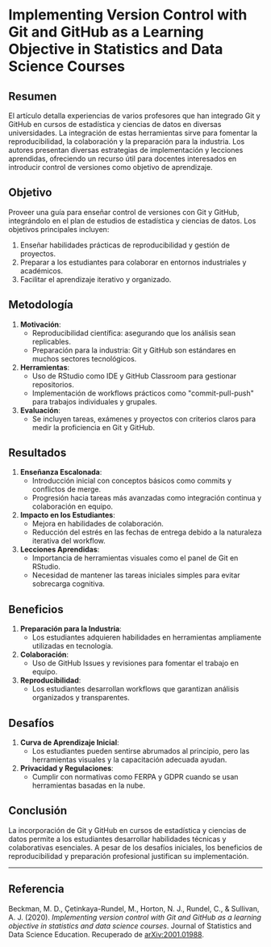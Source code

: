 # Implementing Version Control with Git and GitHub as a Learning Objective in Statistics and Data Science Courses

## Resumen
El artículo detalla experiencias de varios profesores que han integrado Git y GitHub en cursos de estadística y ciencias de datos en diversas universidades. La integración de estas herramientas sirve para fomentar la reproducibilidad, la colaboración y la preparación para la industria. Los autores presentan diversas estrategias de implementación y lecciones aprendidas, ofreciendo un recurso útil para docentes interesados en introducir control de versiones como objetivo de aprendizaje.

## Objetivo
Proveer una guía para enseñar control de versiones con Git y GitHub, integrándolo en el plan de estudios de estadística y ciencias de datos. Los objetivos principales incluyen:
1. Enseñar habilidades prácticas de reproducibilidad y gestión de proyectos.
2. Preparar a los estudiantes para colaborar en entornos industriales y académicos.
3. Facilitar el aprendizaje iterativo y organizado.

## Metodología
1. **Motivación**:
   - Reproducibilidad científica: asegurando que los análisis sean replicables.
   - Preparación para la industria: Git y GitHub son estándares en muchos sectores tecnológicos.
2. **Herramientas**:
   - Uso de RStudio como IDE y GitHub Classroom para gestionar repositorios.
   - Implementación de workflows prácticos como "commit-pull-push" para trabajos individuales y grupales.
3. **Evaluación**:
   - Se incluyen tareas, exámenes y proyectos con criterios claros para medir la proficiencia en Git y GitHub.

## Resultados
1. **Enseñanza Escalonada**:
   - Introducción inicial con conceptos básicos como commits y conflictos de merge.
   - Progresión hacia tareas más avanzadas como integración continua y colaboración en equipo.
2. **Impacto en los Estudiantes**:
   - Mejora en habilidades de colaboración.
   - Reducción del estrés en las fechas de entrega debido a la naturaleza iterativa del workflow.
3. **Lecciones Aprendidas**:
   - Importancia de herramientas visuales como el panel de Git en RStudio.
   - Necesidad de mantener las tareas iniciales simples para evitar sobrecarga cognitiva.

## Beneficios
1. **Preparación para la Industria**:
   - Los estudiantes adquieren habilidades en herramientas ampliamente utilizadas en tecnología.
2. **Colaboración**:
   - Uso de GitHub Issues y revisiones para fomentar el trabajo en equipo.
3. **Reproducibilidad**:
   - Los estudiantes desarrollan workflows que garantizan análisis organizados y transparentes.

## Desafíos
1. **Curva de Aprendizaje Inicial**:
   - Los estudiantes pueden sentirse abrumados al principio, pero las herramientas visuales y la capacitación adecuada ayudan.
2. **Privacidad y Regulaciones**:
   - Cumplir con normativas como FERPA y GDPR cuando se usan herramientas basadas en la nube.

## Conclusión
La incorporación de Git y GitHub en cursos de estadística y ciencias de datos permite a los estudiantes desarrollar habilidades técnicas y colaborativas esenciales. A pesar de los desafíos iniciales, los beneficios de reproducibilidad y preparación profesional justifican su implementación.

---

## Referencia
Beckman, M. D., Çetinkaya-Rundel, M., Horton, N. J., Rundel, C., & Sullivan, A. J. (2020). *Implementing version control with Git and GitHub as a learning objective in statistics and data science courses*. Journal of Statistics and Data Science Education. Recuperado de [arXiv:2001.01988](https://arxiv.org/abs/2001.01988).
